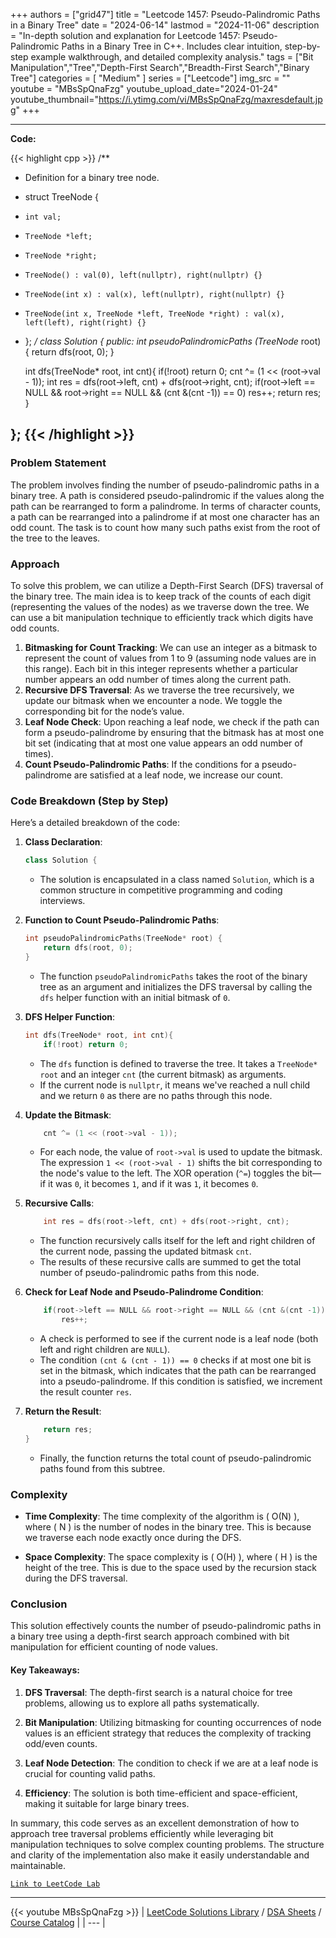 
+++
authors = ["grid47"]
title = "Leetcode 1457: Pseudo-Palindromic Paths in a Binary Tree"
date = "2024-06-14"
lastmod = "2024-11-06"
description = "In-depth solution and explanation for Leetcode 1457: Pseudo-Palindromic Paths in a Binary Tree in C++. Includes clear intuition, step-by-step example walkthrough, and detailed complexity analysis."
tags = ["Bit Manipulation","Tree","Depth-First Search","Breadth-First Search","Binary Tree"]
categories = [
    "Medium"
]
series = ["Leetcode"]
img_src = ""
youtube = "MBsSpQnaFzg"
youtube_upload_date="2024-01-24"
youtube_thumbnail="https://i.ytimg.com/vi/MBsSpQnaFzg/maxresdefault.jpg"
+++



---
**Code:**

{{< highlight cpp >}}
/**
 * Definition for a binary tree node.
 * struct TreeNode {
 *     int val;
 *     TreeNode *left;
 *     TreeNode *right;
 *     TreeNode() : val(0), left(nullptr), right(nullptr) {}
 *     TreeNode(int x) : val(x), left(nullptr), right(nullptr) {}
 *     TreeNode(int x, TreeNode *left, TreeNode *right) : val(x), left(left), right(right) {}
 * };
 */
class Solution {
public:
    int pseudoPalindromicPaths (TreeNode* root) {
        return dfs(root, 0);
    }

    int dfs(TreeNode* root, int cnt){
        if(!root) return 0;
        cnt ^= (1 << (root->val - 1));
        int res = dfs(root->left, cnt) + dfs(root->right, cnt);
        if(root->left == NULL && root->right == NULL && (cnt &(cnt -1)) == 0)
            res++;
        return res;
    }

};
{{< /highlight >}}
---

### Problem Statement

The problem involves finding the number of pseudo-palindromic paths in a binary tree. A path is considered pseudo-palindromic if the values along the path can be rearranged to form a palindrome. In terms of character counts, a path can be rearranged into a palindrome if at most one character has an odd count. The task is to count how many such paths exist from the root of the tree to the leaves.

### Approach

To solve this problem, we can utilize a Depth-First Search (DFS) traversal of the binary tree. The main idea is to keep track of the counts of each digit (representing the values of the nodes) as we traverse down the tree. We can use a bit manipulation technique to efficiently track which digits have odd counts.

1. **Bitmasking for Count Tracking**: We can use an integer as a bitmask to represent the count of values from 1 to 9 (assuming node values are in this range). Each bit in this integer represents whether a particular number appears an odd number of times along the current path.
2. **Recursive DFS Traversal**: As we traverse the tree recursively, we update our bitmask when we encounter a node. We toggle the corresponding bit for the node’s value.
3. **Leaf Node Check**: Upon reaching a leaf node, we check if the path can form a pseudo-palindrome by ensuring that the bitmask has at most one bit set (indicating that at most one value appears an odd number of times).
4. **Count Pseudo-Palindromic Paths**: If the conditions for a pseudo-palindrome are satisfied at a leaf node, we increase our count.

### Code Breakdown (Step by Step)

Here’s a detailed breakdown of the code:

1. **Class Declaration**:
   ```cpp
   class Solution {
   ```

   - The solution is encapsulated in a class named `Solution`, which is a common structure in competitive programming and coding interviews.

2. **Function to Count Pseudo-Palindromic Paths**:
   ```cpp
   int pseudoPalindromicPaths(TreeNode* root) {
       return dfs(root, 0);
   }
   ```

   - The function `pseudoPalindromicPaths` takes the root of the binary tree as an argument and initializes the DFS traversal by calling the `dfs` helper function with an initial bitmask of `0`.

3. **DFS Helper Function**:
   ```cpp
   int dfs(TreeNode* root, int cnt){
       if(!root) return 0;
   ```

   - The `dfs` function is defined to traverse the tree. It takes a `TreeNode* root` and an integer `cnt` (the current bitmask) as arguments.
   - If the current node is `nullptr`, it means we've reached a null child and we return `0` as there are no paths through this node.

4. **Update the Bitmask**:
   ```cpp
       cnt ^= (1 << (root->val - 1));
   ```

   - For each node, the value of `root->val` is used to update the bitmask. The expression `1 << (root->val - 1)` shifts the bit corresponding to the node's value to the left. The XOR operation (`^=`) toggles the bit—if it was `0`, it becomes `1`, and if it was `1`, it becomes `0`.

5. **Recursive Calls**:
   ```cpp
       int res = dfs(root->left, cnt) + dfs(root->right, cnt);
   ```

   - The function recursively calls itself for the left and right children of the current node, passing the updated bitmask `cnt`.
   - The results of these recursive calls are summed to get the total number of pseudo-palindromic paths from this node.

6. **Check for Leaf Node and Pseudo-Palindrome Condition**:
   ```cpp
       if(root->left == NULL && root->right == NULL && (cnt &(cnt -1)) == 0)
           res++;
   ```

   - A check is performed to see if the current node is a leaf node (both left and right children are `NULL`).
   - The condition `(cnt & (cnt - 1)) == 0` checks if at most one bit is set in the bitmask, which indicates that the path can be rearranged into a pseudo-palindrome. If this condition is satisfied, we increment the result counter `res`.

7. **Return the Result**:
   ```cpp
       return res;
   }
   ```

   - Finally, the function returns the total count of pseudo-palindromic paths found from this subtree.

### Complexity

- **Time Complexity**: The time complexity of the algorithm is \( O(N) \), where \( N \) is the number of nodes in the binary tree. This is because we traverse each node exactly once during the DFS.
  
- **Space Complexity**: The space complexity is \( O(H) \), where \( H \) is the height of the tree. This is due to the space used by the recursion stack during the DFS traversal.

### Conclusion

This solution effectively counts the number of pseudo-palindromic paths in a binary tree using a depth-first search approach combined with bit manipulation for efficient counting of node values.

#### Key Takeaways:

1. **DFS Traversal**: The depth-first search is a natural choice for tree problems, allowing us to explore all paths systematically.

2. **Bit Manipulation**: Utilizing bitmasking for counting occurrences of node values is an efficient strategy that reduces the complexity of tracking odd/even counts.

3. **Leaf Node Detection**: The condition to check if we are at a leaf node is crucial for counting valid paths.

4. **Efficiency**: The solution is both time-efficient and space-efficient, making it suitable for large binary trees.

In summary, this code serves as an excellent demonstration of how to approach tree traversal problems efficiently while leveraging bit manipulation techniques to solve complex counting problems. The structure and clarity of the implementation also make it easily understandable and maintainable.

[`Link to LeetCode Lab`](https://leetcode.com/problems/pseudo-palindromic-paths-in-a-binary-tree/description/)

---
{{< youtube MBsSpQnaFzg >}}
| [LeetCode Solutions Library](https://grid47.xyz/leetcode/) / [DSA Sheets](https://grid47.xyz/sheets/) / [Course Catalog](https://grid47.xyz/courses/) |
| --- |
